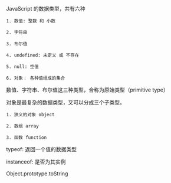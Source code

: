 JavaScript 的数据类型，共有六种

    1. 数值: 整数 和 小数

    2. 字符串
    
    3. 布尔值

    4. undefined: 未定义 或 不存在

    5. null: 空值

    6. 对象： 各种值组成的集合

数值、字符串、布尔值这三种类型，合称为原始类型（primitive type）

对象是最复杂的数据类型，又可以分成三个子类型。

    1. 狭义的对象 object
    
    2. 数组 array

    3. 函数 function

typeof: 返回一个值的数据类型

instanceof: 是否为其实例

Object.prototype.toString